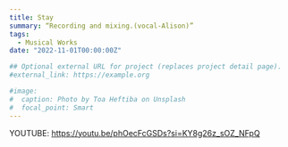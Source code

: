 ```yaml
---
title: Stay
summary: “Recording and mixing.(vocal-Alison)”
tags:
  - Musical Works
date: "2022-11-01T00:00:00Z"

## Optional external URL for project (replaces project detail page).
#external_link: https://example.org

#image:
#  caption: Photo by Toa Heftiba on Unsplash
#  focal_point: Smart
---
```


YOUTUBE: https://youtu.be/phOecFcGSDs?si=KY8g26z_sOZ_NFpQ
